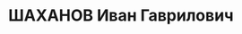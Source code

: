 ---
title: ШАХАНОВ Иван Гаврилович
description: "1900 г.р.\n Председатель союза работников кирпичной промышленности\n\
  \ прож.: г. Днеперопетровск\n арестован 27.08.1937\n Обвинение: 54-8, 54-11 УК УССР\n\
  \ Приговор: ВК ВС СССР, 27.11.1937 — ВМН\n Расстрелян 28.11.1937\n Реабилитация:\
  \ ВК ВС СССР, 20.03.1958"
---